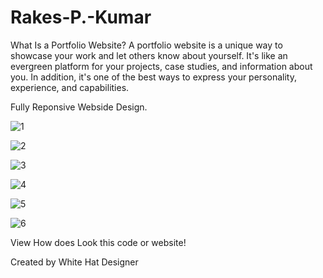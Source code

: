 # Rakes-P.-Kumar
What Is a Portfolio Website? A portfolio website is a unique way to showcase your work and let others know about yourself. It's like an evergreen platform for your projects, case studies, and information about you. In addition, it's one of the best ways to express your personality, experience, and capabilities.

Fully Reponsive Webside Design.

![1](https://user-images.githubusercontent.com/97239651/210509833-0278406b-7310-4fb1-8074-ee426e74621c.PNG)


![2](https://user-images.githubusercontent.com/97239651/210509859-7d9599df-d7cd-4f09-a479-11588cbbc232.PNG)


![3](https://user-images.githubusercontent.com/97239651/210509895-635d7f70-e268-4dc0-b324-ddea2d3f613f.PNG)


![4](https://user-images.githubusercontent.com/97239651/210509901-b2cb743d-bb0a-4c11-b252-9aa580a922da.PNG)


![5](https://user-images.githubusercontent.com/97239651/210509903-5782a8bb-ddda-4d70-a2cb-a5b79f87b27c.PNG)


![6](https://user-images.githubusercontent.com/97239651/210509892-d4086914-b150-4e4c-83c5-b22a5563c0f0.PNG)


View How does Look this code or website!

Created by White Hat Designer
